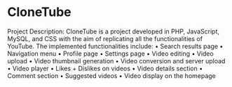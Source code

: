 # CloneTube
Project Description: CloneTube is a project developed in PHP, JavaScript, MySQL, and CSS with the aim of replicating all the functionalities of YouTube. The implemented functionalities include:
• Search results page 
• Navigation menu 
• Profile page 
• Settings page 
• Video editing 
• Video upload 
• Video thumbnail generation 
• Video conversion and server upload 
• Video player 
• Likes + Dislikes on videos 
• Video details section 
• Comment section 
• Suggested videos 
• Video display on the homepage
